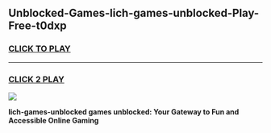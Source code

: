 
## Unblocked-Games-lich-games-unblocked-Play-Free-t0dxp
<h3>
<a href="https://premium76.site?title=lich-games-unblocked&ref=20A">CLICK TO PLAY</a></h3>
<hr>

<h3>
<a href="https://premium76.site?title=lich-games-unblocked&ref=20A">CLICK 2 PLAY</a>
  
</h3>

<a href="https://premium76.site?title=lich-games-unblocked&ref=20A"><img src="https://clearcache.store/games.png"></a>


**lich-games-unblocked games unblocked: Your Gateway to Fun and Accessible Online Gaming**
